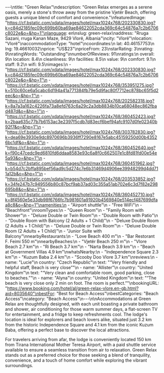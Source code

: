 ---\ntitle: "Green Relax"\ndescription: "Green Relax emerges as a serene oasis, merely a stone's throw away from the pristine Vjetër Beach, offering guests a unique blend of comfort and convenience."\nfeaturedImage: "https://cf.bstatic.com/xdata/images/hotel/max1024x768/202330830.jpg?k=c84d2185fec09c699b60ba69ae84622052cda369c64c54876a7c2b6706c8022e&o=&hp=1"\nlanguage: en\nslug: green-relax\naddress: "Rruga Sazani, rruga Kanan Maze, 9429 Vlorë, Albania"\ncity: "Vlorë"\nlocation: "Vlorë"\naccommodationType: "hotel"\ncoordinates:\n  lat: 40.46157753\n  lng: 19.46610032\nprice: "US$23"\npriceFrom: 23\nstarRating: 3\nrating: 9\nratingWords: "Outstanding"\nnumberOfReviews: 91\nratings:\n  overall: 9\n  location: 8.4\n  cleanliness: 9\n  facilities: 8.5\n  value: 9\n  comfort: 9.1\n  staff: 9.2\n  wifi: 9.5\nimages:\n  - "https://cf.bstatic.com/xdata/images/hotel/max1024x768/202330830.jpg?k=c84d2185fec09c699b60ba69ae84622052cda369c64c54876a7c2b6706c8022e&o=&hp=1"\n  - "https://cf.bstatic.com/xdata/images/hotel/max1024x768/353951275.jpg?k=510c60ce6a5cabc6d194a41a771384fb79e5d9fac80f7712ec878bc65f5d2eec&o=&hp=1"\n  - "https://cf.bstatic.com/xdata/images/hotel/max1024x768/202582318.jpg?k=8a7a3a162c4226fa73a8efd763c6a29c2a3db8834b10ca68048ec862fbad487d&o=&hp=1"\n  - "https://cf.bstatic.com/xdata/images/hotel/max1024x768/360452423.jpg?k=2baa635c77b7b6153ac3e2397f5cdb7d83ecf6bef94afc9107d0fe02340b92f7&o=&hp=1"\n  - "https://cf.bstatic.com/xdata/images/hotel/max1024x768/303782830.jpg?k=dea69e3930e9dc8970696b3936ff7290e8167e5abc45159250d00b43526bc1df&o=&hp=1"\n  - "https://cf.bstatic.com/xdata/images/hotel/max1024x768/360452640.jpg?k=f90c47cedc9ed6810fd6ddaa8583e93c6a8f0c662507e1c8fd81fd00e54e5a93&o=&hp=1"\n  - "https://cf.bstatic.com/xdata/images/hotel/max1024x768/360451962.jpg?k=b54d7c2bffa895bef56ad9c5d274c7e6b31469d4906ee39948299d4dd711a12b&o=&hp=1"\n  - "https://cf.bstatic.com/xdata/images/hotel/max1024x768/203533852.jpg?k=34fe247b7c949556b80c87bcf9ab37ad03c355a51ab702e6c3d7f82e298695b8&o=&hp=1"\n  - "https://cf.bstatic.com/xdata/images/hotel/max1024x768/360452710.jpg?k=8f4560e5e33db98f6766fc7b981601a91920b4569840e514ecf487699dfaa8c8&o=&hp=1"\namenities:\n  - "Airport shuttle"\n  - "Free WiFi"\n  - "Beachfront"\nroomTypes:\n  - "Queen Room"\n  - "Family Room with Shower"\n  - "Deluxe Double or Twin Room"\n  - "Double Room with Patio"\n  - "Double Room with Balcony (2 Adults + 1 Child)"\n  - "Deluxe Double Room (2 Adults + 1 Child)"\n  - "Deluxe Double or Twin Room"\n  - "Deluxe Double Room (2 Adults + 1 Child)"\n  - "Junior Suite with Balcony"\nnearbyRestaurants:\n  - "Love Beach 400 m"\n  - "Bar Restorant F. Feimi 550 m"\nnearbyBeaches:\n  - "Vjetër Beach 250 m"\n  - "Vlore Beach 2.7 km"\n  - "Ri Beach 3.7 km"\n  - "Narta Beach 3.9 km"\n  - "Beach at Government Villas 4.9 km"\nwhatsNearby:\n  - "Independence Square 2.3 km"\n  - "Kuzum Baba 2.4 km"\n  - "Scooby Doo Vlore 3.7 km"\nreviews:\n  - name: "Lucie"\n    country: "Czech Republic"\n    text: "“Very friendly and helpful staff, Beach is very close”"\n  - name: "Allister"\n    country: "United Kingdom"\n    text: "“Very clean and comfortable room, good parking, close to beaches.”"\n  - name: "Alyna"\n    country: "United Kingdom"\n    text: "“The beach is very close only 2 min on foot.
The room is perfect.”"\nbookingURL: "https://www.booking.com/hotel/al/green-relax-vlore.en-gb.html?aid=8035640"\nbestFor: "Best for Beach Access"\nbestCategories: "Beach Access"\ncategory: "Beach Access"\n---\n\nAccommodations at Green Relax are thoughtfully designed, with each unit boasting a private bathroom and shower, air conditioning for those warm summer days, a flat-screen TV for entertainment, and a fridge to keep refreshments cool. The lodge's location is ideal for explorers and beach lovers alike, situated just 3.2 km from the historic Independence Square and 4.1 km from the iconic Kuzum Baba, offering a perfect base to discover the local attractions.

For travelers arriving from afar, the lodge is conveniently located 150 km from Tirana International Mother Teresa Airport, with a paid shuttle service available to ensure a seamless transition from air to relaxation. Green Relax stands out as a preferred choice for those seeking a blend of tranquility, convenience, and a touch of home comfort while exploring the vibrant surroundings.